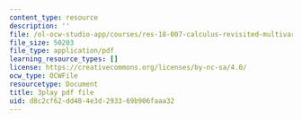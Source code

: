 ```yaml
---
content_type: resource
description: ''
file: /ol-ocw-studio-app/courses/res-18-007-calculus-revisited-multivariable-calculus-fall-2011/d8c2cf62dd484e3d293369b906faaa32_a-w4F0c57nE.pdf
file_size: 50203
file_type: application/pdf
learning_resource_types: []
license: https://creativecommons.org/licenses/by-nc-sa/4.0/
ocw_type: OCWFile
resourcetype: Document
title: 3play pdf file
uid: d8c2cf62-dd48-4e3d-2933-69b906faaa32
---
```

